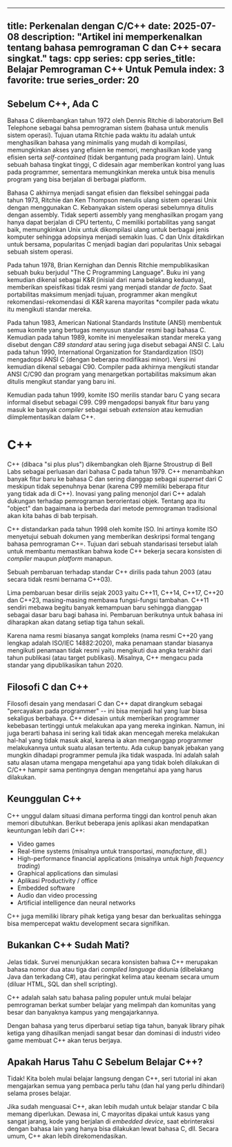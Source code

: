 
---
title: Perkenalan dengan C/C++
date: 2025-07-08
description: "Artikel ini memperkenalkan tentang bahasa pemrograman C dan C++ secara singkat."
tags: cpp
series: cpp
series_title: Belajar Pemrograman C++ Untuk Pemula
index: 3
favorite: true
series_order: 20
---

## Sebelum C++, Ada C

Bahasa C dikembangkan tahun 1972 oleh Dennis Ritchie di laboratorium Bell Telephone sebagai bahsa pemrograman sistem (bahasa untuk menulis sistem operasi). Tujuan utama Ritchie pada waktu itu adalah untuk menghasilkan bahasa yang minimalis yang mudah di kompilasi, memungkinkan akses yang efisien ke memori, menghasilkan kode yang efisien serta *self-contained* (tidak bergantung pada program lain). Untuk sebuah bahasa tingkat tinggi, C didesain agar memberikan kontrol yang luas pada programmer, sementara memungkinkan mereka untuk bisa menulis program yang bisa berjalan di berbagai platform. 

Bahasa C akhirnya menjadi sangat efisien dan fleksibel sehinggai pada tahun 1973, Ritchie dan Ken Thompson menulis ulang sistem operasi Unix dengan menggunakan C. Kebanyakan sistem operasi sebelumnya ditulis dengan assembly. Tidak seperti assembly yang menghasilkan progam yang hanya dapat berjalan di CPU tertentu, C memiliki portabilitas yang sangat baik, memungkinkan Unix untuk dikompilasi ulang untuk berbagai jenis komputer sehingga adopsinya menjadi semakin luas. C dan Unix ditakdirkan untuk bersama, popularitas C menjadi bagian dari popularitas Unix sebagai sebuah sistem operasi. 

Pada tahun 1978, Brian Kernighan dan Dennis Ritchie mempublikasikan sebuah buku berjudul "The C Programming Language". Buku ini yang kemudian dikenal sebagai K&R (inisial dari nama belakang keduanya), memberikan speisfikasi tidak resmi yang menjadi standar *de facto*. Saat portabilitas maksimum menjadi tujuan, programmer akan mengikut rekomendasi-rekomendasi di K&R karena mayoritas *compiler pada wkatu itu mengikuti standar mereka. 

Pada tahun 1983, American National Standards Institute (ANSI) membentuk semua komite yang bertugas menyusun standar resmi bagi bahasa C. Kemudian pada tahun 1989, komite ini menyelesaikan standar mereka yang disebut dengan *C89 standard* atau sering juga disebut sebagai ANSI C. Lalu pada tahun 1990, International Organization for Standardization (ISO) mengadopsi ANSI C (dengan beberapa modifikasi minor). Versi ini kemudian dikenal sebagai C90. Compiler pada akhirnya mengikuti standar ANSI C/C90 dan program yang menargetkan portabilitas maksimum akan ditulis mengikut standar yang baru ini. 

Kemudian pada tahun 1999, komite ISO merilis standar baru C yang secara informal disebut sebagai C99. C99 mengadopsi banyak fitur baru yang masuk ke banyak *compiler* sebagai sebuah *extension* atau kemudian diimplementasikan dalam C++. 

# C++

C++ (dibaca "si plus plus") dikembangkan oleh Bjarne Stroustrup di Bell Labs sebagai perluasan dari bahasa C pada tahun 1979. C++ menambahkan banyak fitur baru ke bahasa C dan sering dianggap sebagai *superset* dari C meskipun tidak sepenuhnya benar (karena C99 memiliki beberapa fitur yang tidak ada di C++). Inovasi yang paling menonjol dari C++ adalah dukungan terhadap pemrograman berorientasi objek. Tentang apa itu "object" dan bagaimana ia berbeda dari metode pemrograman tradisional akan kita bahas di bab terpisah. 

C++ distandarkan pada tahun 1998 oleh komite ISO. Ini artinya komite ISO menyetujui sebuah dokumen yang memberikan deskripsi formal tengang bahasa pemrograman C+=. Tujuan dari sebuah standarisasi tersebut ialah untuk membantu memastikan bahwa kode C++ bekerja secara konsisten di *compiler* maupun *platform* manapun. 

Sebuah pembaruan terhadap standar C++ dirilis pada tahun 2003 (atau secara tidak resmi bernama C++03). 

Lima pembaruan besar dirilis sejak 2003 yaitu C++11, C++14, C++17, C++20 dan C++23, masing-masing membawa fungsi-fungsi tambahan. C++11 sendiri mebawa begitu banyak kemampuan baru sehingga dianggap sebagai dasar baru bagi bahasa ini. Pembaruan berikutnya untuk bahasa ini diharapkan akan datang setiap tiga tahun sekali.
 
Karena nama resmi biasanya sangat kompleks (nama resmi C++20 yang lengkap adalah ISO/IEC 14882:2020), maka penamaan standar biasanya mengikuti penamaan tidak resmi yaitu mengikuti dua angka terakhir dari tahun publikasi (atau target publikasi). Misalnya, C++ mengacu pada standar yang dipublikasikan tahun 2020. 

## Filosofi C dan C++

Filosofi desain yang mendasari C dan C++ dapat dirangkum sebagai "percayakan pada programmer" -- ini bisa menjadi hal yang luar biasa sekaligus berbahaya. C++ didesain untuk memberikan programmer kebebasan tertinggi untuk melakukan apa yang mereka inginkan. Namun, ini juga berarti bahasa ini sering kali tidak akan mencegah mereka melakukan hal-hal yang tidak masuk akal, karena ia akan menganggap programmer melakukannya untuk suatu alasan tertentu. Ada cukup banyak jebakan yang mungkin dihadapi programmer pemula jika tidak waspada. Ini adalah salah satu alasan utama mengapa mengetahui apa yang tidak boleh dilakukan di C/C++ hampir sama pentingnya dengan mengetahui apa yang harus dilakukan. 

## Keunggulan C++ 

C++ unggul dalam situasi dimana performa tinggi dan kontrol penuh akan memori dibutuhkan. Berikut beberapa jenis aplikasi akan mendapatkan keuntungan lebih dari C++:

- Video games
- Real-time systems (misalnya untuk transportasi, *manufacture*, dll.)
- High-performance financial applications (misalnya untuk *high frequency trading*)
- Graphical applications dan simulasi
- Aplikasi Productivity / office
- Embedded software
- Audio dan video processing
- Artificial intelligence dan neural networks

C++ juga memiliki library pihak ketiga yang besar dan berkualitas sehingga bisa mempercepat waktu development secara signifikan.

## Bukankan C++ Sudah Mati?

Jelas tidak. Survei menunjukkan secara konsisten bahwa C++ merupakan bahasa nomor dua atau tiga dari *compiled language* didunia (dibelakang Java dan terkadang C#), atau peringkat kelima atau keenam secara umum (diluar HTML, SQL dan shell scripting). 

C++ adalah salah satu bahasa paling populer untuk mulai belajar pemrograman berkat sumber belajar yang melimpah dan komunitas yang besar dan banyaknya kampus yang mengajarkannya. 

Dengan bahasa yang terus diperbarui setiap tiga tahun, banyak library pihak ketiga yang dihasilkan menjadi sangat besar dan dominasi di industri video game membuat C++ akan terus berjaya. 

## Apakah Harus Tahu C Sebelum Belajar C++?

Tidak! Kita boleh mulai belajar langsung dengan C++, seri tutorial ini akan mengajarkan semua yang pembaca perlu tahu (dan hal yang perlu dihindari) selama proses belajar. 

Jika sudah menguasai C++, akan lebih mudah untuk belajar standar C bila memang diperlukan. Dewasa ini, C mayoritas dipakai untuk kasus yang sangat jarang, kode yang berjalan di *embedded device*, saat ebrinteraksi dengan bahasa lain yang hanya bisa dilakukan lewat bahasa C, dll. Secara umum, C++ akan lebih direkomendasikan. 

